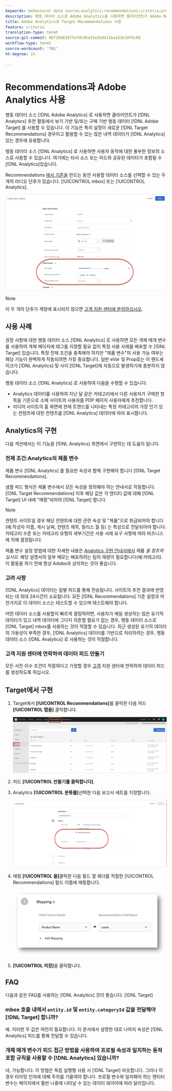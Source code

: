 ```yaml
---
keywords: behavioral data source;analytics;recommendations;criteria;product variables
description: 행동 데이터 소스로 Adobe Analytics을 사용하면 클라이언트가 Adobe Recommendations의 Analytics에서 제공하는 보기 기반 및/또는 구매 기반 행동 데이터를 사용할 수 있습니다.
title: Adobe Analytics과 Target Recommendations 사용
feature: criteria
translation-type: tm+mt
source-git-commit: 9bf30d6397fefdc85e51e2bd431ba163b10f6c09
workflow-type: tm+mt
source-wordcount: '761'
ht-degree: 1%

---
```



# Recommendations과 Adobe Analytics 사용

행동 데이터 소스 [!DNL Adobe Analytics] 로 사용하면 클라이언트가 [!DNL Analytics] 추천 활동에서 보기 기반 및/또는 구매 기반 행동 데이터 [!DNL Adobe Target] 를 사용할 수 있습니다. 이 기능은 특히 설정이 새로운 [!DNL Target Recommendations] 경우이고 활용할 수 있는 많은 내역 데이터가 [!DNL Analytics] 있는 경우에 유용합니다.

행동 데이터 소스 [!DNL Analytics] 로 사용하면 사용자 동작에 대한 풍부한 정보의 소스로 사용할 수 있습니다. 여기에는 타사 소스 또는 피드와 공유된 데이터가 포함될 수 [!DNL Analytics]있습니다.

Recommendations [에서 기준을](/help/c-recommendations/c-algorithms/create-new-algorithm.md) 만드는 동안 사용할 데이터 소스를 선택할 수 있는 두 개의 라디오 단추가 있습니다. [!UICONTROL mbox] 또는 [!UICONTROL Analytics].

![행동 데이터 소스 버튼](/help/c-recommendations/c-algorithms/assets/behavioral-data-source.png)

>[!NOTE]
>
>이 두 개의 단추가 계정에 표시되지 않으면 [고객 지원 센터에 문의하십시오](/help/cmp-resources-and-contact-information.md#reference_ACA3391A00EF467B87930A450050077C).

## 사용 사례

권장 사항에 대한 행동 데이터 소스 [!DNL Analytics] 로 사용하면 모든 개체 매개 변수를 사용하여 개체 페이지에 태그를 지정할 필요 없이 특정 사용 사례를 배포할 수 [!DNL Target] 있습니다. 특정 전제 조건을 충족해야 하지만 &quot;제품 변수&quot;의 사용 가능 여부는 해당 기능이 완벽하게 작동되려면 가장 중요합니다. 일반 eVar 및 Prop로는 이 핸드셰이크가 [!DNL Analytics] 및 사이 [!DNL Target]에 자동으로 발생하기에 충분하지 않습니다.

행동 데이터 소스 [!DNL Analytics] 로 사용하여 다음을 수행할 수 있습니다.

* Analytics 데이터를 사용하여 지난 달 같은 카테고리에서 다른 사용자가 구매한 항목을 기준으로 소매 사이트의 사용자를 PDP 페이지 사용자에게 추천합니다.
* 미디어 사이트의 홈 화면에 현재 트렌드를 나타내는 특정 카테고리의 가장 인기 있는 컨텐츠에 대한 컨텐츠를 [!DNL Analytics] 데이터에 따라 표시합니다.

## Analytics의 구현

다음 섹션에서는 이 기능을 [!DNL Analytics] 측면에서 구현하는 데 도움이 됩니다.

### 전제 조건:Analytics의 제품 변수

제품 변수 [!DNL Analytics] 를 필요한 속성과 함께 구현해야 합니다 [!DNL Target Recommendations].

샘플 피드 형식은 제품 변수에서 모든 속성을 정의해야 하는 안내서로 작동합니다. [!DNL Target Recommendations] 이후 해당 값은 각 엔티티 값에 대해 [!DNL Target] UI 내에 &quot;매핑&quot;되어야 [!DNL Target] 합니다.

>[!NOTE]
>
>컨텐트 사이트일 경우 해당 컨텐트에 대한 관련 속성 및 &quot;제품&quot;으로 취급되어야 합니다(예:작성자 이름, 게시 날짜, 컨텐츠 제목, 릴리스 월 등) 는 특성으로 전달되어야 합니다. 카테고리 수준 또는 카테고리 유형의 세부기간은 사용 사례 요구 사항에 따라 비즈니스에 의해 결정됩니다.

제품 변수 설정 방법에 대한 자세한 내용은 [Analytics 구현 안내서에서](https://docs.adobe.com/content/help/en/analytics/implementation/vars/page-vars/products.html) 제품 *을 참조하십시오*. 해당 설명서의 일부 메모는 배포하려는 팀의 재량이 필요합니다(예:카테고리). 이 활동을 하기 전에 항상 Adobe과 상의하는 것이 좋습니다.

### 고려 사항

[!DNL Analytics] 데이터는 일별 피드를 통해 전송됩니다. 사이트의 추천 결과에 반영되는 데 최대 24시간이 소요됩니다. 모든 [!DNL Recommendations] 기준 설정과 마찬가지로 이 데이터 소스는 테스트할 수 있으며 테스트해야 합니다.

어떤 데이터 소스를 사용할지 빠르게 결정하려면, 사용자가 매일 생성하는 많은 유기적 데이터가 있고 내역 데이터에 그다지 의존할 필요가 없는 경우, 행동 데이터 소스로 [!DNL Target] mbox를 사용하는 것이 적절할 수 있습니다. 최근 생성된 유기적 데이터의 가용성이 부족한 경우, [!DNL Analytics] 데이터를 기반으로 처리하려는 경우, 행동 데이터 소스 [!DNL Analytics] 로 사용하는 것이 적절합니다.

### 고객 지원 센터에 연락하여 데이터 피드 만들기

모든 사전 이수 조건이 적절하다고 가정할 경우 [고객](/help/cmp-resources-and-contact-information.md#reference_ACA3391A00EF467B87930A450050077C) 지원 센터에 연락하여 데이터 피드를 생성하도록 하십시오.

## Target에서 구현

1. Target에서 **[!UICONTROL Recommendations]**&#x200B;를 클릭한 다음 피드 **[!UICONTROL 탭을]** 클릭합니다.

   ![피드](/help/c-recommendations/c-algorithms/assets/feeds-tab.png)

1. 피드 **[!UICONTROL 만들기를 클릭합니다]**.

1. Analytics **[!UICONTROL 분류를]**&#x200B;선택한 다음 보고서 세트를 지정합니다.

   ![분석 분류 옵션](/help/c-recommendations/c-algorithms/assets/analytics-classifications.png)

1. 매핑 **[!UICONTROL 을]**&#x200B;클릭한 다음 필드 열 헤더를 적절한 [!UICONTROL Recommendations] 필드 이름에 매핑합니다.

   ![매핑 섹션](/help/c-recommendations/c-algorithms/assets/mapping.png)

1. **[!UICONTROL 저장]**&#x200B;을 클릭합니다.

## FAQ

다음과 같은 FAQ를 사용하는 [!DNL Analytics] 것이 좋습니다. [!DNL Target]

### mbox 호출 내에서 `entity.id` 및 `entity.categoryId` 값을 전달해야 [!DNL Target] 합니까?

예. 이러한 두 값은 여전히 필요합니다. 이 문서에서 설명한 대로 나머지 속성은 [!DNL Analytics] 피드를 통해 전달할 수 있습니다.

### 개체 매개 변수가 피드 접근 방법을 사용하여 프로필 속성과 일치하는 동적 포함 규칙을 사용할 수 [!DNL Analytics] 있습니까?

네, 가능합니다. 이 방법은 독립 실행형 사용 시 [!DNL Target] 비슷합니다. 그러나 이 경우 타이밍 인자에 대해 주의를 기울여야 합니다. 프로필 변수와 일치해야 하는 엔티티 변수는 페이지에서 훨씬 나중에 나타날 수 있는 데이터 레이어에 따라 달라집니다.

